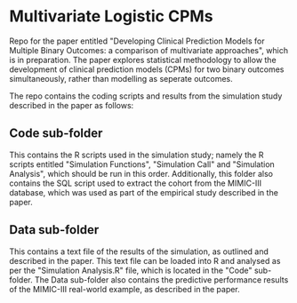 # Multivariate Logistic CPMs
Repo for the paper entitled "Developing Clinical Prediction Models for Multiple Binary Outcomes: a comparison of multivariate approaches", which is in preparation. The paper explores statistical methodology to allow the development of clinical prediction models (CPMs) for two binary outcomes simultaneously, rather than modelling as seperate outcomes. 

The repo contains the coding scripts and results from the simulation study described in the paper as follows:
## Code sub-folder
This contains the R scripts used in the simulation study; namely the R scripts entitled "Simulation Functions", "Simulation Call" and "Simulation Analysis", which should be run in this order. Additionally, this folder also contains the SQL script used to extract the cohort from the MIMIC-III database, which was used as part of the empirical study described in the paper.

## Data sub-folder
This contains a text file of the results of the simulation, as outlined and described in the paper. This text file can be loaded into R and analysed as per the "Simulation Analysis.R" file, which is located in the "Code" sub-folder. The Data sub-folder also contains the predictive performance results of the MIMIC-III real-world example, as described in the paper.
